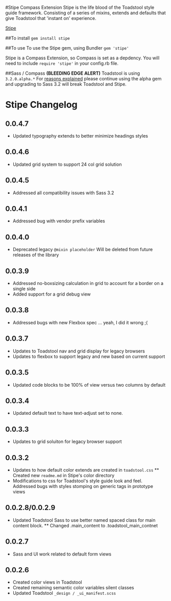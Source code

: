 #Stipe Compass Extension
Stipe is the life blood of the Toadstool style guide framework. Consisting of a series of mixins, extends and defaults that give Toadstool that 'instant on' experience. 

[Stipe](https://rubygems.org/gems/stipe)

##To install
`gem install stipe`

##To use 
To use the Stipe gem, using Bundler `gem 'stipe'`

Stipe is a Compass Extension, so Compass is set as a depdency. You will need to include `require 'stipe'` in your config.rb file.

##Sass / Compass
**(BLEEDING EDGE ALERT)** Toadstool is using ``3.2.0.alpha.*``
For [reasons explained](/Anotheruiguy/toadstool/blob/master/doc-src/exploited-bug.md) please continue using the alpha gem and upgrading to Sass 3.2 will break Toadstool and Stipe. 

# Stipe Changelog
## 0.0.4.7
* Updated typography extends to better minimize headings styles

## 0.0.4.6
* Updated grid system to support 24 col grid solution 

## 0.0.4.5
* Addressed all compatibility issues with Sass 3.2 

## 0.0.4.1
* Addressed bug with vendor prefix variables 

## 0.0.4.0
* Deprecated legacy `@mixin placeholder` Will be deleted from future releases of the library

## 0.0.3.9
* Addressed no-boxsizing calculation in grid to account for a border on a single side
* Added support for a grid debug view

## 0.0.3.8
* Addressed bugs with new Flexbox spec ... yeah, I did it wrong ;(

## 0.0.3.7
* Updates to Toadstool nav and grid display for legacy browsers
* Updates to flexbox to support legacy and new based on current support

## 0.0.3.5
* Updated code blocks to be 100% of view versus two columns by default

## 0.0.3.4
* Updated default text to have text-adjust set to none.

## 0.0.3.3
* Updates to grid soluiton for legacy browser support

## 0.0.3.2
* Updates to how default color extends are created in `toadstool.css`
** Created new `readme.md` in Stipe's color directory
* Modifications to css for Toadstool's style guide look and feel. Addressed bugs with styles stomping on generic tags in prototype views

## 0.0.2.8/0.0.2.9
* Updated Toadstool Sass to use better named spaced class for main content block. 
** Changed .main_content to .toadstool_main_contnet

## 0.0.2.7
* Sass and UI work related to default form views

## 0.0.2.6
* Created color views in Toadstool
* Created remaining semantic color variables silent classes
* Updated Toadstool `_design / _ui_manifest.scss` 

